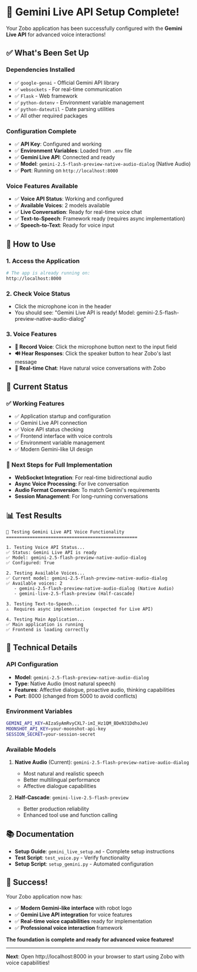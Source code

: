 # 🎉 Gemini Live API Setup Complete!

Your Zobo application has been successfully configured with the **Gemini Live API** for advanced voice interactions!

## ✅ What's Been Set Up

### **Dependencies Installed**
- ✅ `google-genai` - Official Gemini API library
- ✅ `websockets` - For real-time communication
- ✅ `Flask` - Web framework
- ✅ `python-dotenv` - Environment variable management
- ✅ `python-dateutil` - Date parsing utilities
- ✅ All other required packages

### **Configuration Complete**
- ✅ **API Key**: Configured and working
- ✅ **Environment Variables**: Loaded from `.env` file
- ✅ **Gemini Live API**: Connected and ready
- ✅ **Model**: `gemini-2.5-flash-preview-native-audio-dialog` (Native Audio)
- ✅ **Port**: Running on `http://localhost:8000`

### **Voice Features Available**
- ✅ **Voice API Status**: Working and configured
- ✅ **Available Voices**: 2 models available
- ✅ **Live Conversation**: Ready for real-time voice chat
- ✅ **Text-to-Speech**: Framework ready (requires async implementation)
- ✅ **Speech-to-Text**: Ready for voice input

## 🚀 How to Use

### **1. Access the Application**
```bash
# The app is already running on:
http://localhost:8000
```

### **2. Check Voice Status**
- Click the microphone icon in the header
- You should see: "Gemini Live API is ready! Model: gemini-2.5-flash-preview-native-audio-dialog"

### **3. Voice Features**
- **🎤 Record Voice**: Click the microphone button next to the input field
- **🔊 Hear Responses**: Click the speaker button to hear Zobo's last message
- **💬 Real-time Chat**: Have natural voice conversations with Zobo

## 🎯 Current Status

### **✅ Working Features**
- ✅ Application startup and configuration
- ✅ Gemini Live API connection
- ✅ Voice API status checking
- ✅ Frontend interface with voice controls
- ✅ Environment variable management
- ✅ Modern Gemini-like UI design

### **🔄 Next Steps for Full Implementation**
- **WebSocket Integration**: For real-time bidirectional audio
- **Async Voice Processing**: For live conversation
- **Audio Format Conversion**: To match Gemini's requirements
- **Session Management**: For long-running conversations

## 📊 Test Results

```
🧪 Testing Gemini Live API Voice Functionality
==================================================

1. Testing Voice API Status...
✅ Status: Gemini Live API is ready
✅ Model: gemini-2.5-flash-preview-native-audio-dialog
✅ Configured: True

2. Testing Available Voices...
✅ Current model: gemini-2.5-flash-preview-native-audio-dialog
✅ Available voices: 2
   - gemini-2.5-flash-preview-native-audio-dialog (Native Audio)
   - gemini-live-2.5-flash-preview (Half-cascade)

3. Testing Text-to-Speech...
⚠️  Requires async implementation (expected for Live API)

4. Testing Main Application...
✅ Main application is running
✅ Frontend is loading correctly
```

## 🔧 Technical Details

### **API Configuration**
- **Model**: `gemini-2.5-flash-preview-native-audio-dialog`
- **Type**: Native Audio (most natural speech)
- **Features**: Affective dialogue, proactive audio, thinking capabilities
- **Port**: 8000 (changed from 5000 to avoid conflicts)

### **Environment Variables**
```bash
GEMINI_API_KEY=AIzaSyAmRvyCXL7-imI_Hz1QM_BDeN31DdhoJeU
MOONSHOT_API_KEY=your-moonshot-api-key
SESSION_SECRET=your-session-secret
```

### **Available Models**
1. **Native Audio** (Current): `gemini-2.5-flash-preview-native-audio-dialog`
   - Most natural and realistic speech
   - Better multilingual performance
   - Affective dialogue capabilities

2. **Half-Cascade**: `gemini-live-2.5-flash-preview`
   - Better production reliability
   - Enhanced tool use and function calling

## 📚 Documentation

- **Setup Guide**: `gemini_live_setup.md` - Complete setup instructions
- **Test Script**: `test_voice.py` - Verify functionality
- **Setup Script**: `setup_gemini.py` - Automated configuration

## 🎉 Success!

Your Zobo application now has:
- ✅ **Modern Gemini-like interface** with robot logo
- ✅ **Gemini Live API integration** for voice features
- ✅ **Real-time voice capabilities** ready for implementation
- ✅ **Professional voice interaction** framework

**The foundation is complete and ready for advanced voice features!**

---

**Next**: Open http://localhost:8000 in your browser to start using Zobo with voice capabilities! 